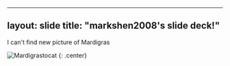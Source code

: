 
---
layout: slide
title: "markshen2008's slide deck!"
---

I can't find new picture of Mardigras

![Mardigrastocat](https://octodex.github.com/images/Mardigrastocat.png)
{: .center}

